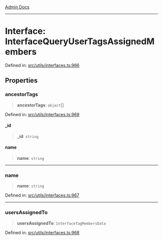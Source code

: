[Admin Docs](/)

***

# Interface: InterfaceQueryUserTagsAssignedMembers

Defined in: [src/utils/interfaces.ts:966](https://github.com/PalisadoesFoundation/talawa-admin/blob/main/src/utils/interfaces.ts#L966)

## Properties

### ancestorTags

> **ancestorTags**: `object`[]

Defined in: [src/utils/interfaces.ts:969](https://github.com/PalisadoesFoundation/talawa-admin/blob/main/src/utils/interfaces.ts#L969)

#### \_id

> **\_id**: `string`

#### name

> **name**: `string`

***

### name

> **name**: `string`

Defined in: [src/utils/interfaces.ts:967](https://github.com/PalisadoesFoundation/talawa-admin/blob/main/src/utils/interfaces.ts#L967)

***

### usersAssignedTo

> **usersAssignedTo**: `InterfaceTagMembersData`

Defined in: [src/utils/interfaces.ts:968](https://github.com/PalisadoesFoundation/talawa-admin/blob/main/src/utils/interfaces.ts#L968)
